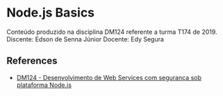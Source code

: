# Node.js Basics

Conteúdo produzido na disciplina DM124 referente a turma T174 de 2019.
Discente: Edson de Senna Júnior
Docente: Edy Segura

## References

- [DM124 - Desenvolvimento de Web Services com segurança sob plataforma Node.js](https://github.com/inatel/DM124#dm124---desenvolvimento-de-web-services-com-seguran%C3%A7a-sob-plataforma-nodejs)